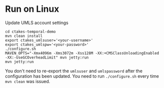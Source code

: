 # Run on Linux

Update UMLS account settings

```
cd ctakes-temporal-demo
mvn clean install
export ctakes_umlsuser='<your-username>'
export ctakes_umlspw='<your-password>'
./configure.sh
MAVEN_OPTS="-Xmx4096m -Xms3072m -Xss128M -XX:+CMSClassUnloadingEnabled -XX:-UseGCOverheadLimit" mvn jetty:run
mvn jetty:run
```

You don't need to re-export the `umlsuser` and `umlspassword` after the configuration has been updated. You need to run `./configure.sh` every time `mvn clean` was issued.




